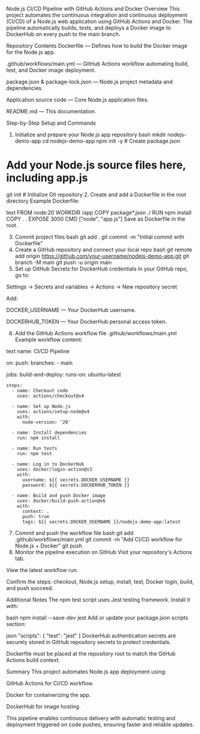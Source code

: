 Node.js CI/CD Pipeline with GitHub Actions and Docker
Overview
This project automates the continuous integration and continuous deployment (CI/CD) of a Node.js web application using GitHub Actions and Docker. The pipeline automatically builds, tests, and deploys a Docker image to DockerHub on every push to the main branch.

Repository Contents
Dockerfile — Defines how to build the Docker image for the Node.js app.

.github/workflows/main.yml — GitHub Actions workflow automating build, test, and Docker image deployment.

package.json & package-lock.json — Node.js project metadata and dependencies.

Application source code — Core Node.js application files.

README.md — This documentation.

Step-by-Step Setup and Commands
1. Initialize and prepare your Node.js app repository
bash
mkdir nodejs-demo-app
cd nodejs-demo-app
npm init -y               # Create package.json
# Add your Node.js source files here, including app.js
git init                  # Initialize Git repository
2. Create and add a Dockerfile in the root directory
Example Dockerfile:

text
FROM node:20
WORKDIR /app
COPY package*.json ./
RUN npm install
COPY . .
EXPOSE 3000
CMD ["node", "app.js"]
Save as Dockerfile in the root.

3. Commit project files
bash
git add .
git commit -m "Initial commit with Dockerfile"
4. Create a GitHub repository and connect your local repo
bash
git remote add origin https://github.com/your-username/nodejs-demo-app.git
git branch -M main
git push -u origin main
5. Set up GitHub Secrets for DockerHub credentials
In your GitHub repo, go to:

Settings → Secrets and variables → Actions → New repository secret

Add:

DOCKER_USERNAME — Your DockerHub username.

DOCKERHUB_TOKEN — Your DockerHub personal access token.

6. Add the GitHub Actions workflow file .github/workflows/main.yml
Example workflow content:

text
name: CI/CD Pipeline

on:
  push:
    branches:
      - main

jobs:
  build-and-deploy:
    runs-on: ubuntu-latest

    steps:
      - name: Checkout code
        uses: actions/checkout@v4

      - name: Set up Node.js
        uses: actions/setup-node@v4
        with:
          node-version: '20'

      - name: Install dependencies
        run: npm install

      - name: Run tests
        run: npm test

      - name: Log in to DockerHub
        uses: docker/login-action@v3
        with:
          username: ${{ secrets.DOCKER_USERNAME }}
          password: ${{ secrets.DOCKERHUB_TOKEN }}

      - name: Build and push Docker image
        uses: docker/build-push-action@v6
        with:
          context: .
          push: true
          tags: ${{ secrets.DOCKER_USERNAME }}/nodejs-demo-app:latest
7. Commit and push the workflow file
bash
git add .github/workflows/main.yml
git commit -m "Add CI/CD workflow for Node.js + Docker"
git push
8. Monitor the pipeline execution on GitHub
Visit your repository's Actions tab.

View the latest workflow run.

Confirm the steps: checkout, Node.js setup, install, test, Docker login, build, and push succeed.

Additional Notes
The npm test script uses Jest testing framework. Install it with:

bash
npm install --save-dev jest
Add or update your package.json scripts section:

json
"scripts": {
  "test": "jest"
}
DockerHub authentication secrets are securely stored in GitHub repository secrets to protect credentials.

Dockerfile must be placed at the repository root to match the GitHub Actions build context.

Summary
This project automates Node.js app deployment using:

GitHub Actions for CI/CD workflow.

Docker for containerizing the app.

DockerHub for image hosting.

This pipeline enables continuous delivery with automatic testing and deployment triggered on code pushes, ensuring faster and reliable updates.
